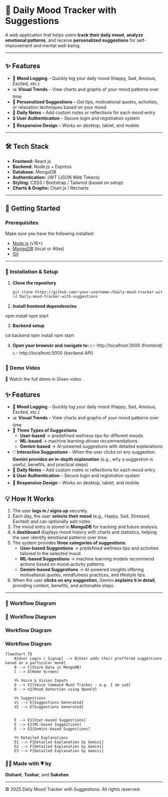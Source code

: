 # 📔 Daily Mood Tracker with Suggestions

A web application that helps users **track their daily mood**, **analyze emotional patterns**, and receive **personalized suggestions** for self-improvement and mental well-being.  

---

## ✨ Features
- 📌 **Mood Logging** – Quickly log your daily mood (Happy, Sad, Anxious, Excited, etc.)  
- 📊 **Visual Trends** – View charts and graphs of your mood patterns over time  
- 🎯 **Personalized Suggestions** – Get tips, motivational quotes, activities, or relaxation techniques based on your mood  
- 📝 **Daily Notes** – Add custom notes or reflections for each mood entry  
- 🔒 **User Authentication** – Secure login and registration system  
- 🔄 **Responsive Design** – Works on desktop, tablet, and mobile  

---

## 🛠️ Tech Stack
- **Frontend:** React.js  
- **Backend:** Node.js + Express  
- **Database:** MongoDB  
- **Authentication:** JWT (JSON Web Tokens)  
- **Styling:** CSS3 / Bootstrap / Tailwind (based on setup)  
- **Charts & Graphs:** Chart.js / Recharts  

---

## 🚀 Getting Started

### Prerequisites
Make sure you have the following installed:  
- [Node.js](https://nodejs.org/) (v16+)  
- [MongoDB](https://www.mongodb.com/) (local or Atlas)  
- [Git](https://git-scm.com/)  

---

### 🔧 Installation & Setup

1. **Clone the repository**
   ```bash
   git clone https://github.com/<your-username>/Daily-mood-tracker-with-suggestions.git
   cd Daily-mood-tracker-with-suggestions
2. **Install frontend dependencies**

npm install
npm start

3. **Backend setup**

cd backend
npm install
npm start

4. **Open your browser and navigate to:**
👉 http://localhost:3000 (frontend)
👉 http://localhost:5000 (backend API)

### 🎥 Demo Video

📌 Watch the full demo in Given video

## ✨ Features
- 📌 **Mood Logging** – Quickly log your daily mood (Happy, Sad, Anxious, Excited, etc.)  
- 📊 **Visual Trends** – View charts and graphs of your mood patterns over time  
- 🎯 **Three Types of Suggestions**  
  - **User-based** → predefined wellness tips for different moods  
  - **ML-based** → machine learning–driven recommendations  
  - **Gemini-based** → AI-powered suggestions with detailed explanations  
- 🖱️ **Interactive Suggestions** – When the user clicks on any suggestion, **Gemini provides an in-depth explanation** (e.g., why a suggestion is useful, benefits, and practical steps)  
- 📝 **Daily Notes** – Add custom notes or reflections for each mood entry  
- 🔒 **User Authentication** – Secure login and registration system  
- 🔄 **Responsive Design** – Works on desktop, tablet, and mobile  
## 💡 How It Works

1. The user **logs in / signs up** securely.  
2. Each day, the user **selects their mood** (e.g., Happy, Sad, Stressed, Excited) and can optionally add notes.  
3. The mood entry is stored in **MongoDB** for tracking and future analysis.  
4. A **dashboard** displays mood history with charts and statistics, helping the user identify emotional patterns over time.  
5. The system provides **three categories of suggestions**:
   - **User-based Suggestions** → predefined wellness tips and activities tailored to the selected mood.  
   - **ML-based Suggestions** → machine learning models recommend actions based on mood–activity patterns.  
   - **Gemini-based Suggestions** → AI-powered insights offering motivational quotes, mindfulness practices, and lifestyle tips.  
6. When the user **clicks on any suggestion**, Gemini **explains it in detail**, providing context, benefits, and actionable steps.  

---

### 🔄 Workflow Diagram

### 🔄 Workflow Diagram

### Workflow Diagram

### Workflow Diagram

```mermaid
flowchart TD
    A[User Login / Signup] --> B[User adds their preffered suggestions based on a particular mood]
    B --> C[Store Data in MongoDB]
    C --> D[Home Screen]

    %% Voice & Vision Inputs
    D --> V1[Voice Command Mood Tracker - e.g. I am sad]
    D --> V2[Mood Detection using OpenCV]

    %% Suggestions
    V1 --> E[Suggestions Generated]
    V2 --> E[Suggestions Generated]


    E --> E1[User-based Suggestions]
    E --> E2[ML-based Suggestions]
    E --> E3[Gemini-based Suggestions]

    %% Detailed Explanations
    E1 --> F[Detailed Explanation by Gemini]
    E2 --> F[Detailed Explanation by Gemini]
    E3 --> F[Detailed Explanation by Gemini]
```

### 👨‍💻 Made with 💗 by  
**Dishant**, **Tushar**, and **Sakshee**

---

© 2025 Daily Mood Tracker with Suggestions. All rights reserved.


